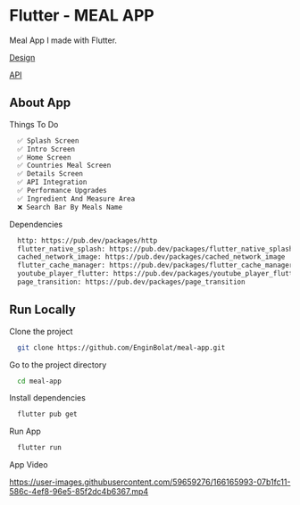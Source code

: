 # Flutter - MEAL APP

Meal App I made with Flutter.

[Design](https://www.figma.com/community/file/1101584409566959317)

[API](https://themealdb.com/api.php)

## About App

Things To Do

```bash
  ✅ Splash Screen
  ✅ Intro Screen
  ✅ Home Screen
  ✅ Countries Meal Screen
  ✅ Details Screen
  ✅ API Integration
  ✅ Performance Upgrades
  ✅ Ingredient And Measure Area
  ❌ Search Bar By Meals Name
```

Dependencies

```bash
  http: https://pub.dev/packages/http
  flutter_native_splash: https://pub.dev/packages/flutter_native_splash
  cached_network_image: https://pub.dev/packages/cached_network_image
  flutter_cache_manager: https://pub.dev/packages/flutter_cache_manager
  youtube_player_flutter: https://pub.dev/packages/youtube_player_flutter
  page_transition: https://pub.dev/packages/page_transition

```

## Run Locally

Clone the project

```bash
  git clone https://github.com/EnginBolat/meal-app.git
```

Go to the project directory

```bash
  cd meal-app
```

Install dependencies

```bash
  flutter pub get
```

Run App

```bash
  flutter run
```

 App Video
 
 

https://user-images.githubusercontent.com/59659276/166165993-07b1fc11-586c-4ef8-96e5-85f2dc4b6367.mp4


